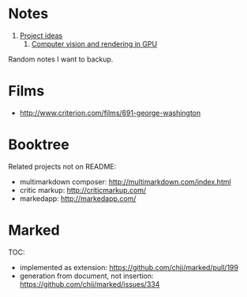 # Notes

1.  [Project ideas](project-ideas.md)
    1. [Computer vision and rendering in GPU](computer-vision-and-rendering-in-gpu.md)

Random notes I want to backup.

# Films

- http://www.criterion.com/films/691-george-washington

# Booktree

Related projects not on README:

- multimarkdown composer: http://multimarkdown.com/index.html
- critic markup: http://criticmarkup.com/
- markedapp: http://markedapp.com/

# Marked

TOC:

- implemented as extension: https://github.com/chjj/marked/pull/199
- generation from document, not insertion: https://github.com/chjj/marked/issues/334
